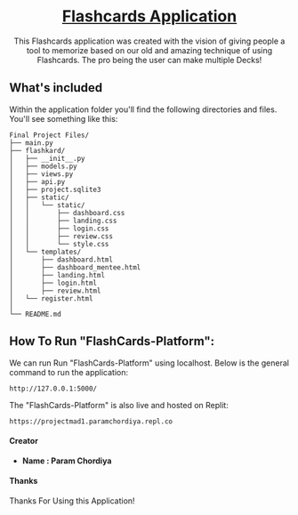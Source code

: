 <h1 align="center">
<strong><u>Flashcards Application</u></strong>
</h1>


<p align="center">
This Flashcards application was created with the vision of giving people a tool to memorize based on our old and amazing technique of using Flashcards. The pro being the user can make multiple Decks!
</p>

## What's included

Within the application folder you'll find the following directories and files. You'll see something like this:

```text
Final Project Files/
├── main.py
├── flashkard/
│   ├── __init__.py
│   ├── models.py
│   ├── views.py
│   ├── api.py
│   ├── project.sqlite3
│   ├── static/
│   │	└── static/
│   │       ├── dashboard.css
│   │	    ├── landing.css
│   │	    ├── login.css
│   │	    ├── review.css
│   │	    └── style.css
│   └── templates/
│       ├── dashboard.html
│   	├── dashboard_mentee.html
│   	├── landing.html
│   	├── login.html
│   	├── review.html
│	└── register.html
│
└── README.md  
```

## How To Run "FlashCards-Platform":
We can run Run "FlashCards-Platform" using localhost.  Below is the general command to run the application:

	http://127.0.0.1:5000/

The "FlashCards-Platform" is also live and hosted on Replit:

	https://projectmad1.paramchordiya.repl.co


#### Creator

- **Name : Param Chordiya**

####  Thanks

Thanks For Using this Application!

